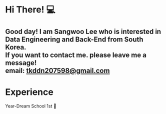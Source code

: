 # Hi There! :computer:
Good day! I am Sangwoo Lee who is interested in Data Engineering and Back-End from South Korea.<br>
If you want to contact me. please leave me a message!<br>
email: tkddn207598@gmail.com <br>
---
# Experience <br>
Year-Dream School 1st :school:


